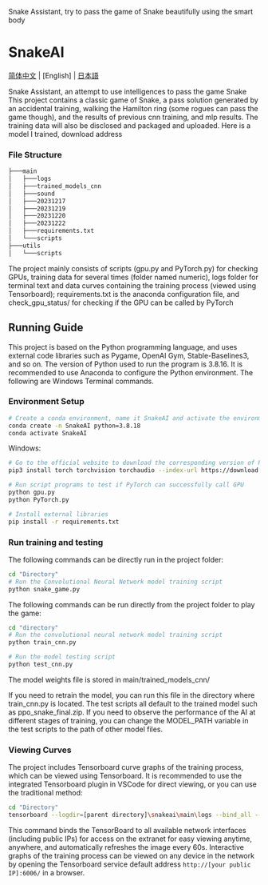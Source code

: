 Snake Assistant, try to pass the game of Snake beautifully using the smart body


# SnakeAI

[简体中文](README-CN.md) | [English] | [日本語](README_JA.md)

Snake Assistant, an attempt to use intelligences to pass the game Snake
This project contains a classic game of Snake, a pass solution generated by an accidental training, walking the Hamilton ring (some rogues can pass the game though), and the results of previous cnn training, and mlp results. The training data will also be disclosed and packaged and uploaded.
Here is a model I trained, download address

### File Structure

```bash
├───main
│   ├───logs
│   ├───trained_models_cnn
│   ├───sound
│   ├───20231217
│   ├───20231219
│   ├───20231220
│   ├───20231222
│   ├───requirements.txt
│   └───scripts
├───utils
│   └───scripts
```

The project mainly consists of scripts (gpu.py and PyTorch.py) for checking GPUs, training data for several times (folder named numeric), logs folder for terminal text and data curves containing the training process (viewed using Tensorboard); requirements.txt is the anaconda configuration file, and
check_gpu_status/ for checking if the GPU can be called by PyTorch

## Running Guide

This project is based on the Python programming language, and uses external code libraries such as Pygame, OpenAI Gym, Stable-Baselines3, and so on. The version of Python used to run the program is 3.8.16. It is recommended to use Anaconda to configure the Python environment. The following are Windows Terminal commands.


### Environment Setup

```bash
# Create a conda environment, name it SnakeAI and activate the environment
conda create -n SnakeAI python=3.8.18
conda activate SnakeAI
```


Windows:

```bash 
# Go to the official website to download the corresponding version of PyTorch. Manual installation of the full version of PyTorch is required for GPU training
pip3 install torch torchvision torchaudio --index-url https://download.pytorch.org/whl/cu121

# Run script programs to test if PyTorch can successfully call GPU
python gpu.py
python PyTorch.py

# Install external libraries
pip install -r requirements.txt
```


### Run training and testing

The following commands can be directly run in the project folder:

```bash
cd "Directory"
# Run the Convolutional Neural Network model training script
python snake_game.py
```

The following commands can be run directly from the project folder to play the game:

```bash
cd "directory"
# Run the convolutional neural network model training script
python train_cnn.py

# Run the model testing script
python test_cnn.py
```

The model weights file is stored in main/trained_models_cnn/

If you need to retrain the model, you can run this file in the directory where train_cnn.py is located. The test scripts all default to the trained model such as ppo_snake_final.zip. If you need to observe the performance of the AI at different stages of training, you can change the MODEL_PATH variable in the test scripts to the path of other model files.


### Viewing Curves

The project includes Tensorboard curve graphs of the training process, which can be viewed using Tensorboard. It is recommended to use the integrated Tensorboard plugin in VSCode for direct viewing, or you can use the traditional method:

```bash
cd "Directory"
tensorboard --logdir=[parent directory]\snakeai\main\logs --bind_all --reload_interval 60
```

This command binds the TensorBoard to all available network interfaces (including public IPs) for access on the extranet for easy viewing anytime, anywhere, and automatically refreshes the image every 60s. Interactive graphs of the training process can be viewed on any device in the network by opening the Tensorboard service default address `http://[your public IP]:6006/` in a browser.
